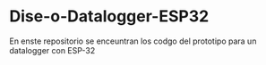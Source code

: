 # Dise-o-Datalogger-ESP32
En enste repositorio se enceuntran los codgo del prototipo para un datalogger con ESP-32
